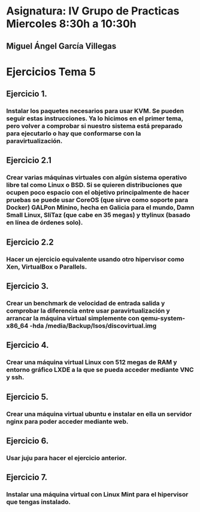 # Asignatura: IV Grupo de Practicas Miercoles 8:30h a 10:30h
## Miguel Ángel García Villegas

# Ejercicios Tema 5

## Ejercicio 1.
### Instalar los paquetes necesarios para usar KVM. Se pueden seguir estas instrucciones. Ya lo hicimos en el primer tema, pero volver a comprobar si nuestro sistema está preparado para ejecutarlo o hay que conformarse con la paravirtualización.

## Ejercicio 2.1
### Crear varias máquinas virtuales con algún sistema operativo libre tal como Linux o BSD. Si se quieren distribuciones que ocupen poco espacio con el objetivo principalmente de hacer pruebas se puede usar CoreOS (que sirve como soporte para Docker) GALPon Minino, hecha en Galicia para el mundo, Damn Small Linux, SliTaz (que cabe en 35 megas) y ttylinux (basado en línea de órdenes solo).

## Ejercicio 2.2
### Hacer un ejercicio equivalente usando otro hipervisor como Xen, VirtualBox o Parallels.

## Ejercicio 3.
### Crear un benchmark de velocidad de entrada salida y comprobar la diferencia entre usar paravirtualización y arrancar la máquina virtual simplemente con qemu-system-x86_64 -hda /media/Backup/Isos/discovirtual.img

## Ejercicio 4.
### Crear una máquina virtual Linux con 512 megas de RAM y entorno gráfico LXDE a la que se pueda acceder mediante VNC y ssh.

## Ejercicio 5.
### Crear una máquina virtual ubuntu e instalar en ella un servidor nginx para poder acceder mediante web.

## Ejercicio 6.
### Usar juju para hacer el ejercicio anterior.

## Ejercicio 7.
### Instalar una máquina virtual con Linux Mint para el hipervisor que tengas instalado.

